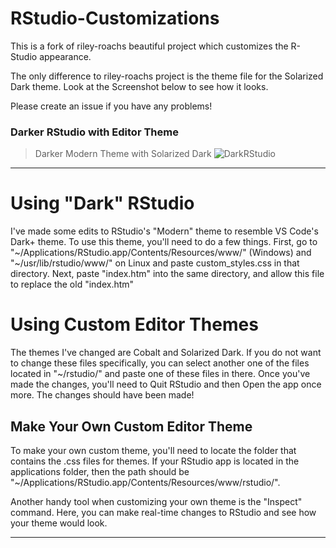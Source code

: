 # RStudio-Customizations

This is a fork of riley-roachs beautiful project which customizes the R-Studio appearance.

The only difference to  riley-roachs project is the theme file for the Solarized Dark theme. Look at the Screenshot below to see how it looks. 

Please create an issue if you have any problems!

### Darker RStudio with Editor Theme

> Darker Modern Theme with Solarized Dark
![DarkRStudio](images/dark-rstudio.png)

<hr>

# Using "Dark" RStudio
I've made some edits to RStudio's "Modern" theme to resemble VS Code's Dark+ theme. To use this theme, you'll need to do a few things. First, go to "~/Applications/RStudio.app/Contents/Resources/www/" (Windows) and "~/usr/lib/rstudio/www/" on Linux and paste custom_styles.css in that directory. Next, paste "index.htm" into the same directory, and allow this file to replace the old "index.htm"

# Using Custom Editor Themes

The themes I've changed are Cobalt and Solarized Dark. If you do not want to change these files specifically, you can select another one of the files located in "~/rstudio/" and paste one of these files in there. Once you've made the changes, you'll need to Quit RStudio and then Open the app once more. The changes should have been made!

## Make Your Own Custom Editor Theme
To make your own custom theme, you'll need to locate the folder that contains the .css files for themes. If your RStudio app is located in the applications folder, then the path should be
"~/Applications/RStudio.app/Contents/Resources/www/rstudio/".

Another handy tool when customizing your own theme is the "Inspect" command. Here, you can make real-time changes to RStudio and see how your theme would look.

<hr>

